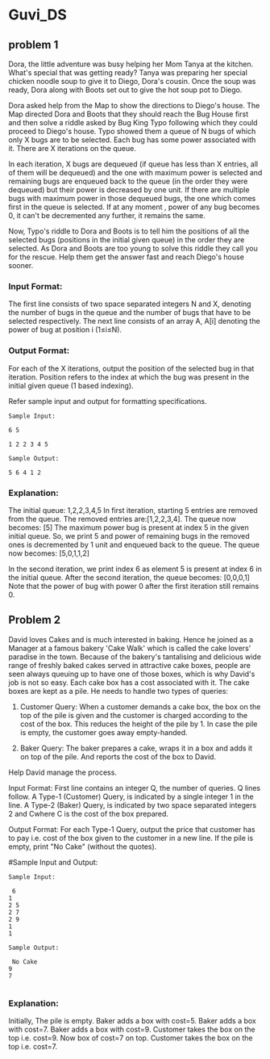 # Guvi_DS

## problem 1
Dora, the little adventure was busy helping her Mom Tanya at the kitchen. What's special that was getting ready? Tanya was preparing her special chicken noodle soup to give it to Diego, Dora's cousin. Once the soup was ready, Dora along with Boots set out to give the hot soup pot to Diego.

 
Dora asked help from the Map to show the directions to Diego's house. The Map directed Dora and Boots that they should reach the Bug House first and then solve a riddle asked by Bug King Typo following which they could proceed to Diego's house. Typo showed them a queue of N bugs of which only X bugs are to be selected. Each bug has some power associated with it. There are X iterations on the queue.
 

In each iteration, X bugs are dequeued (if queue has less than X entries, all of them will be dequeued) and the one with maximum power is selected and remaining bugs are enqueued back to the queue (in the order they were dequeued) but their power is decreased by one unit. If there are multiple bugs with maximum power in those dequeued bugs, the one which comes first in the queue is selected. If at any moment , power of any bug becomes 0, it can't be decremented any further, it remains the same.

 
Now, Typo's riddle to Dora and Boots is to tell him the positions of all the selected bugs (positions in the initial given queue) in the order they are selected. As Dora and Boots are too young to solve this riddle they call you for the rescue. Help them get the answer fast and reach Diego's house sooner.

 
### Input Format:
The first line consists of two space separated integers N and X, denoting the number of bugs in the queue and the number of bugs that have to be selected respectively.
The next line consists of an array A, A[i] denoting the power of bug at position i (1≤i≤N).

 
### Output Format:
For each of the X iterations, output the position of the selected bug in that iteration. Position refers to the index at which the bug was present in the initial given queue (1 based indexing).

Refer sample input and output for formatting specifications.

```
Sample Input:

6 5

1 2 2 3 4 5

```
```
Sample Output:

5 6 4 1 2
```
 
### Explanation:

The initial queue: 1,2,2,3,4,5
In first iteration, starting 5 entries are removed from the queue.
The removed entries are:[1,2,2,3,4].
The queue now becomes: [5] The maximum power bug is present at index 5 in the given initial queue. So, we print 5 and power of remaining bugs in the removed ones is decremented by 1 unit and enqueued back to the queue.
The queue now becomes: [5,0,1,1,2]

In the second iteration, we print index 6 as element 5 is present at index 6 in the initial queue.
After the second iteration, the queue becomes: [0,0,0,1]
Note that the power of bug with power 0 after the first iteration still remains 0.

## Problem 2

David loves Cakes and is much interested in baking. Hence he joined as a Manager at a famous bakery 'Cake Walk' which is called the cake lovers' paradise in the town. Because of the bakery's tantalising and delicious wide range of freshly baked cakes served in attractive cake boxes, people are seen always queuing up to have one of those boxes, which is why David's job is not so easy. Each cake box has a cost associated with it. The cake boxes are kept as a pile. He needs to handle two types of queries:

 

1) Customer Query:
When a customer demands a cake box, the box on the top of the pile is given and the customer is charged according to the cost of the box. This reduces the height of the pile by 1.
In case the pile is empty, the customer goes away empty-handed.

 

2) Baker Query:
The baker prepares a cake, wraps it in a box and adds it on top of the pile. And reports the cost of the box to David.
 

Help David manage the process.

 

Input Format:
First line contains an integer Q, the number of queries. Q lines follow.
A Type-1 (Customer) Query, is indicated by a single integer 1 in the line.
A Type-2 (Baker) Query, is indicated by two space separated integers 2 and Cwhere C is the cost of the box prepared.

 

Output Format:
For each Type-1 Query, output the price that customer has to pay i.e. cost of the box given to the customer in a new line. If the pile is empty, print "No Cake" (without the quotes).

 

#Sample Input and Output:
```
Sample Input:

 6
1
2 5
2 7
2 9
1
1
``` 
```
Sample Output:

 No Cake
9
7
 
```
### Explanation:

Initially, The pile is empty.
Baker adds a box with cost=5.
Baker adds a box with cost=7.
Baker adds a box with cost=9.
Customer takes the box on the top i.e. cost=9. Now box of cost=7 on top. Customer takes the box on the top i.e. cost=7.

